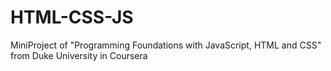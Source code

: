 # HTML-CSS-JS
 MiniProject of "Programming Foundations with JavaScript, HTML and CSS" from Duke University in Coursera
